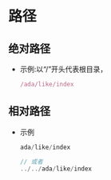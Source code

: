 # 路径

## 绝对路径

  - 示例:以“/”开头代表根目录，

    ```js
    /ada/like/index
    ```

## 相对路径

  - 示例

    ```js
    ada/like/index

    // 或者
    ../../ada/like/index
    ```
